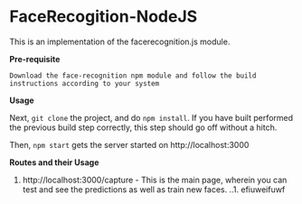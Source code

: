 # FaceRecogition-NodeJS
This is an implementation of the facerecognition.js module. 


**Pre-requisite**

	Download the face-recognition npm module and follow the build instructions according to your system
	
**Usage**

Next, `git clone` the project, and do `npm install`. If you have built performed the previous build step correctly, this step should go off without a hitch.

Then, `npm start` gets the server started on http://localhost:3000

**Routes and their Usage**

1. http://localhost:3000/capture - This is the main page, wherein you can test and see the predictions as well as train new faces. 
..1. efiuweifuwf
